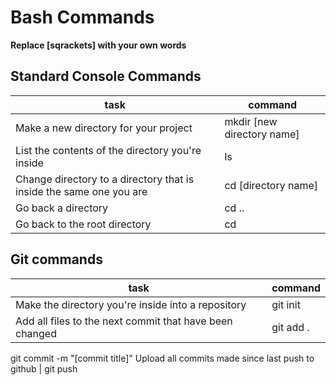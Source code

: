 # Bash Commands

**Replace [sqrackets] with your own words**

## Standard Console Commands
task | command
-----| -------
Make a new directory for your project | mkdir [new directory name]
List the contents of the directory you're inside | ls
Change directory to a directory that is inside the same one you are | cd [directory name]
Go back a directory | cd ..
Go back to the root directory | cd

## Git commands
task | command
-----| -------
Make the directory you're inside into a repository | git init
Add all files to the next commit that have been changed | git add .
git commit -m "[commit title]"
Upload all commits made since last push to github | git push
